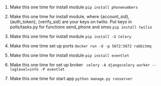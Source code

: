 1) Make this one time for install module
   ```pip install phonenumbers```

2) Make this one time for install module,
   where {account_sid}, {auth_token}, {verify_sid}
   are your keys on twilio. Put keys in polls/tasks.py
   for functions send_phone and smss
   ```pip install twilio```

3) Make this one time for install module
   ```pip install -U Celery```

4) Make this one time set up ports
   ```docker run -d -p 5672:5672 rabbitmq```

5) Make this one time for install module
   ```pip install eventlet```

6) Make this one time for set up broker
   ``` celery -A djangocelery worker --loglevel=info -P eventlet```

7) Make this one time for start app
   ```python manage.py runserver```